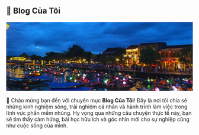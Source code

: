 ## 📝 Blog Của Tôi

<p align="center">
  <img src="/blog/assets/Blog.png" alt="Blog/trải nghiệm cuộc sống" />
</p>

👋 Chào mừng bạn đến với chuyên mục **Blog Của Tôi**! Đây là nơi tôi chia sẻ những kinh nghiệm sống, trải nghiệm cá nhân và hành trình làm việc trong lĩnh vực phần mềm nhúng. Hy vọng qua những câu chuyện thực tế này, bạn sẽ tìm thấy cảm hứng, bài học hữu ích và góc nhìn mới cho sự nghiệp cũng như cuộc sống của mình.
